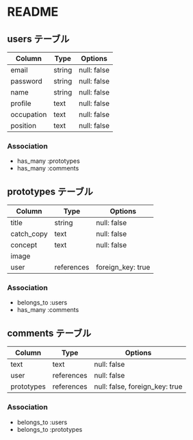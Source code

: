 # README

## users テーブル

| Column             | Type   | Options     |
| ------------------ | ------ | ----------- |
| email              | string | null: false |
| password           | string | null: false |
| name               | string | null: false |
| profile            | text   | null: false |
| occupation         | text   | null: false |
| position           | text   | null: false |
### Association

- has_many :prototypes
- has_many :comments

## prototypes テーブル

| Column             | Type          | Options           |
| ------------------ | ------------- | ----------------- |
| title              | string        | null: false       |
| catch_copy         | text          | null: false       |
| concept            | text          | null: false       |
| image              |                                   |
| user               | references    | foreign_key: true |

### Association

- belongs_to :users
- has_many :comments


## comments テーブル

| Column       | Type          | Options                        |
| ------------ | ------------- | ------------------------------ |
| text         | text          | null: false                    |
| user         | references    | null: false                    |
| prototypes   | references    | null: false, foreign_key: true |

### Association

- belongs_to :users
- belongs_to :prototypes